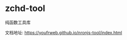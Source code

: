 <!--
 * @Author: youfanrong 737064439@qq.com
 * @Description: 
 * @Date: 2023-11-21 15:13:31
 * @LastEditors: youfanrong 737064439@qq.com
 * @LastEditTime: 2023-12-08 16:03:44
-->
# zchd-tool
纯函数工具库

文档地址: https://youfrweb.github.io/nronjs-tool/index.html
